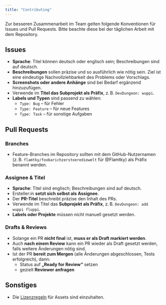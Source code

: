 ```yaml
---
title: "Contributing"
---
```


Zur besseren Zusammenarbeit im Team gelten folgende Konventionen für Issues und Pull Requests. Bitte beachte diese bei der täglichen Arbeit mit dem Repository.

## Issues
* **Sprache**: Titel können deutsch oder englisch sein; Beschreibungen sind auf deutsch.
* **Beschreibungen** sollen präzise und so ausführlich wie nötig sein. Ziel ist eine eindeutige Nachvollziehbarkeit des Problems oder Vorschlags. 
* **Screenshots oder andere Anhänge** sind bei Bedarf ergänzend hinzuzufügen.
* Verwende im **Titel das Subprojekt als Präfix**, z. B. `DevDungeon: wuppi`.
* **Labels und Typen** sind passend zu wählen:
  * `Type: Bug` – für Fehler
  * `Type: Feature` – für neue Features
  * `Type: Task` – für sonstige Aufgaben

## Pull Requests

### Branches
* Feature-Branches im Repository sollten mit dem GitHub-Nutzernamen (z. B. `flamtky/foobarichzerstoerediewelt` für @Flamtky) als Präfix benannt werden.

### Assignee & Titel
* **Sprache**: Titel sind englisch; Beschreibungen sind auf deutsch.
* Ersteller:in **setzt sich selbst als Assignee**.
* Der **PR-Titel** beschreibt präzise den Inhalt des PRs.
* Verwende im Titel das **Subprojekt als Präfix**, z. B. `DevDungeon: add wuppi fluppi`.
* **Labels oder Projekte** müssen *nicht* manuell gesetzt werden.

### Drafts & Reviews

* Solange ein PR **nicht final** ist, **muss er als Draft markiert werden**.
* Auch **nach einem Review** kann ein PR wieder als Draft gesetzt werden, falls weitere Änderungen nötig sind.
* Ist der PR **bereit zum Mergen** (alle Änderungen abgeschlossen, Tests erfolgreich), dann:
  * Status auf **„Ready for Review“** setzen
  * gezielt **Reviewer anfragen**

## Sonstiges
* Die [Lizenzregeln](https://github.com/Dungeon-CampusMinden/Dungeon/blob/master/doc/license_rules.md) für Assets sind einzuhalten.

